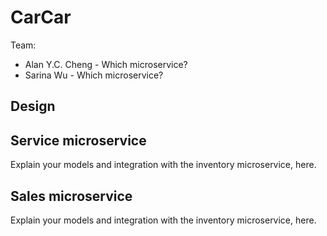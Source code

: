 # CarCar

Team:

* Alan Y.C. Cheng - Which microservice?
* Sarina Wu - Which microservice?

## Design

## Service microservice

Explain your models and integration with the inventory
microservice, here.

## Sales microservice

Explain your models and integration with the inventory
microservice, here.
